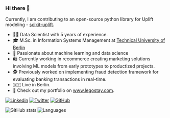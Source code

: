 ### Hi there 👋

Currently, I am contributing to an open-source python library for Uplift modeling - [scikit-uplift](https://github.com/maks-sh/scikit-uplift/tree/e9de7abbb327fd461c1fe8bea5c4a1f25d0a823e).

- 🧑‍💻 Data Scientist with 5 years of experience.
- 🎓 M.Sc. in Information Systems Management at [Technical University of Berlin](https://www.tu.berlin/en/studieren/study-programs/all-programs-offered/study-course/information-systems-management-wirtschaftsinformatik-m-sc/)
- 🤖 Passionate about machine learning and data science
- 🛍️ Currently working in recommerce creating marketing solutions involving ML models from early prototypes to productized projects.
- 🕵️ Previously worked on implementing fraud detection framework for evaluating banking transactions in real-time.
- 🇩🇪 Live in Berlin.
- 📁 Check out my portfolio on www.legostay.com.

[![Linkedin](https://img.shields.io/badge/-LinkedIn-306EA8?style=flat&logo=Linkedin&logoColor=white&link=https://www.linkedin.com/in/ksenialeg/)](https://www.linkedin.com/in/ksenialeg/) 
[![Twitter](https://img.shields.io/badge/-Twitter-4B9AE5?style=flat&logo=Twitter&logoColor=white&link=https://twitter.com/KseniaLegostay)](https://twitter.com/KseniaLegostay)
[![GitHub](https://img.shields.io/badge/-GitHub-2F2F2F?style=flat&logo=github&logoColor=white&link=https://github.com/Ksyula)](https://github.com/Ksyula)

![GitHub stats](https://github-readme-stats.vercel.app/api?username=Ksyula&show_icons=true&count_private=true&theme=algolia&hide_rank=true&custom_title=GitHub%20Stats&include_all_commits=true&hide=issues&hide_title=true)
![Languages](https://github-readme-stats.vercel.app/api/top-langs/?username=Ksyula&layout=compact&hide=jupyter%20notebook&theme=algolia&custom_title=Top%20Languages&langs_count=4&exclude_repo=DSG_2017_Round1)
